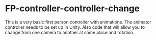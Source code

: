 # FP-controller-controller-change
This is a very basic first person controller with animations. The animator controller needs to be set up in Unity. Also code that will allow you to change from one camera to another at same place and rotation.
